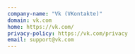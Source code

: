 ```yaml
---
company-name: "Vk (VKontakte)"
domain: vk.com
home: https://vk.com/
privacy-policy: https://vk.com/privacy
email: support@vk.com
---
```




